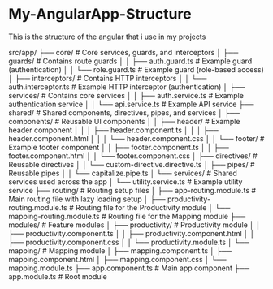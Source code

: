 # My-AngularApp-Structure
This is the structure of the angular that i use in my projects


src/app/
├── core/                             # Core services, guards, and interceptors
│   ├── guards/                      # Contains route guards
│   │   ├── auth.guard.ts            # Example guard (authentication)
│   │   └── role.guard.ts            # Example guard (role-based access)
│   ├── interceptors/                # Contains HTTP interceptors
│   │   └── auth.interceptor.ts      # Example HTTP interceptor (authentication)
│   ├── services/                    # Contains core services
│   │   ├── auth.service.ts          # Example authentication service
│   │   └── api.service.ts           # Example API service
├── shared/                           # Shared components, directives, pipes, and services
│   ├── components/                  # Reusable UI components
│   │   ├── header/                  # Example header component
│   │   │   ├── header.component.ts
│   │   │   ├── header.component.html
│   │   │   └── header.component.css
│   │   └── footer/                  # Example footer component
│   │       ├── footer.component.ts
│   │       ├── footer.component.html
│   │       └── footer.component.css
│   ├── directives/                  # Reusable directives
│   │   └── custom-directive.directive.ts
│   ├── pipes/                       # Reusable pipes
│   │   └── capitalize.pipe.ts
│   └── services/                    # Shared services used across the app
│       └── utility.service.ts       # Example utility service
├── routing/                          # Routing setup files
│   ├── app-routing.module.ts        # Main routing file with lazy loading setup
│   ├── productivity-routing.module.ts  # Routing file for the Productivity module
│   └── mapping-routing.module.ts    # Routing file for the Mapping module
├── modules/                          # Feature modules
│   ├── productivity/                # Productivity module
│   │   ├── productivity.component.ts
│   │   ├── productivity.component.html
│   │   ├── productivity.component.css
│   │   └── productivity.module.ts
│   └── mapping/                     # Mapping module
│       ├── mapping.component.ts
│       ├── mapping.component.html
│       ├── mapping.component.css
│       └── mapping.module.ts
├── app.component.ts                 # Main app component
├── app.module.ts                    # Root module
